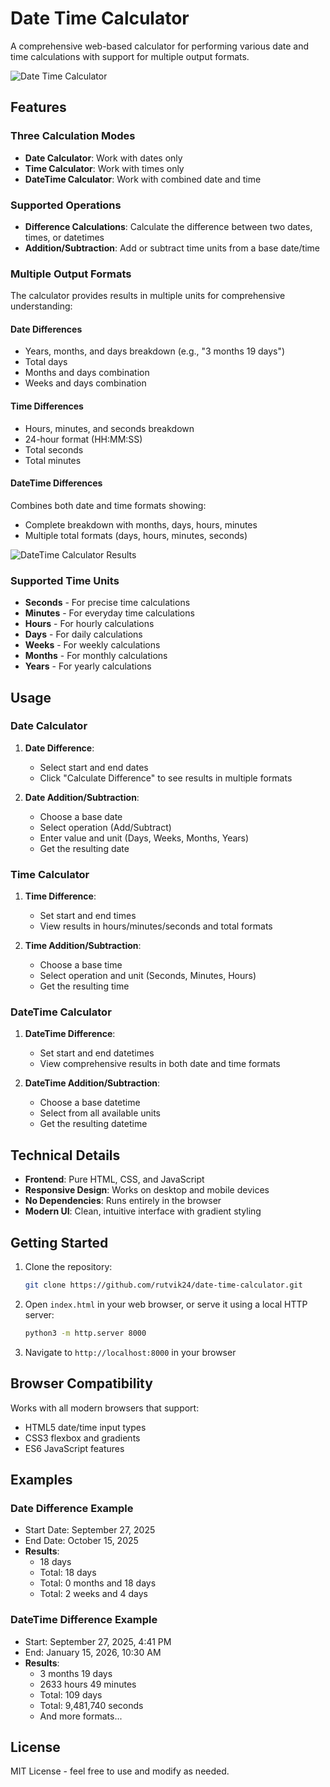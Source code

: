# Date Time Calculator

A comprehensive web-based calculator for performing various date and time calculations with support for multiple output formats.

![Date Time Calculator](https://github.com/user-attachments/assets/8182ab4b-0f1e-4fe3-a062-6adfd78c0e2f)

## Features

### Three Calculation Modes
- **Date Calculator**: Work with dates only
- **Time Calculator**: Work with times only  
- **DateTime Calculator**: Work with combined date and time

### Supported Operations
- **Difference Calculations**: Calculate the difference between two dates, times, or datetimes
- **Addition/Subtraction**: Add or subtract time units from a base date/time

### Multiple Output Formats
The calculator provides results in multiple units for comprehensive understanding:

#### Date Differences
- Years, months, and days breakdown (e.g., "3 months 19 days")
- Total days
- Months and days combination
- Weeks and days combination

#### Time Differences  
- Hours, minutes, and seconds breakdown
- 24-hour format (HH:MM:SS)
- Total seconds
- Total minutes

#### DateTime Differences
Combines both date and time formats showing:
- Complete breakdown with months, days, hours, minutes
- Multiple total formats (days, hours, minutes, seconds)

![DateTime Calculator Results](https://github.com/user-attachments/assets/98b4e2a8-90ba-428e-98f7-b8572f40dfd7)

### Supported Time Units
- **Seconds** - For precise time calculations
- **Minutes** - For everyday time calculations  
- **Hours** - For hourly calculations
- **Days** - For daily calculations
- **Weeks** - For weekly calculations
- **Months** - For monthly calculations
- **Years** - For yearly calculations

## Usage

### Date Calculator
1. **Date Difference**: 
   - Select start and end dates
   - Click "Calculate Difference" to see results in multiple formats
   
2. **Date Addition/Subtraction**:
   - Choose a base date
   - Select operation (Add/Subtract)
   - Enter value and unit (Days, Weeks, Months, Years)
   - Get the resulting date

### Time Calculator
1. **Time Difference**:
   - Set start and end times
   - View results in hours/minutes/seconds and total formats
   
2. **Time Addition/Subtraction**:
   - Choose a base time
   - Select operation and unit (Seconds, Minutes, Hours)
   - Get the resulting time

### DateTime Calculator  
1. **DateTime Difference**:
   - Set start and end datetimes
   - View comprehensive results in both date and time formats
   
2. **DateTime Addition/Subtraction**:
   - Choose a base datetime
   - Select from all available units
   - Get the resulting datetime

## Technical Details

- **Frontend**: Pure HTML, CSS, and JavaScript
- **Responsive Design**: Works on desktop and mobile devices
- **No Dependencies**: Runs entirely in the browser
- **Modern UI**: Clean, intuitive interface with gradient styling

## Getting Started

1. Clone the repository:
   ```bash
   git clone https://github.com/rutvik24/date-time-calculator.git
   ```

2. Open `index.html` in your web browser, or serve it using a local HTTP server:
   ```bash
   python3 -m http.server 8000
   ```

3. Navigate to `http://localhost:8000` in your browser

## Browser Compatibility

Works with all modern browsers that support:
- HTML5 date/time input types
- CSS3 flexbox and gradients  
- ES6 JavaScript features

## Examples

### Date Difference Example
- Start Date: September 27, 2025
- End Date: October 15, 2025
- **Results**: 
  - 18 days
  - Total: 18 days
  - Total: 0 months and 18 days
  - Total: 2 weeks and 4 days

### DateTime Difference Example  
- Start: September 27, 2025, 4:41 PM
- End: January 15, 2026, 10:30 AM
- **Results**:
  - 3 months 19 days
  - 2633 hours 49 minutes  
  - Total: 109 days
  - Total: 9,481,740 seconds
  - And more formats...

## License

MIT License - feel free to use and modify as needed.